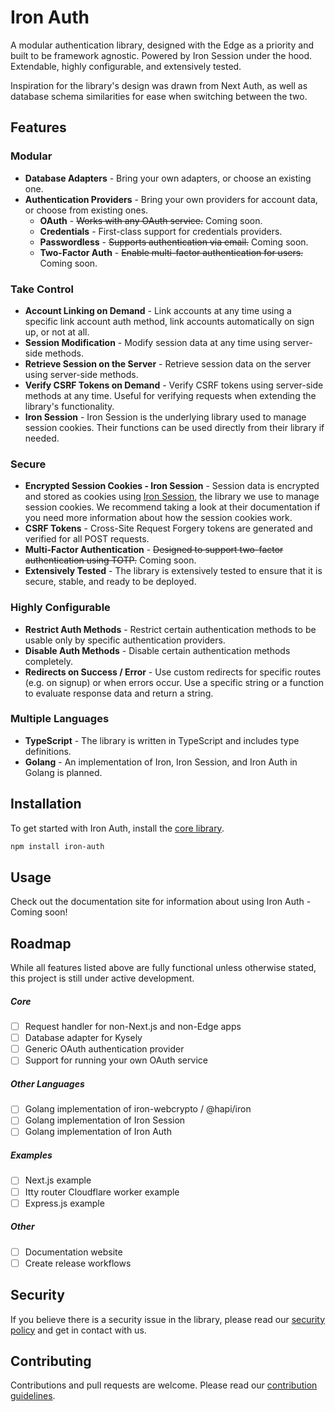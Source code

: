 # Iron Auth

A modular authentication library, designed with the Edge as a priority and built to be framework agnostic. Powered by Iron Session under the hood. Extendable, highly configurable, and extensively tested.

Inspiration for the library's design was drawn from Next Auth, as well as database schema similarities for ease when switching between the two.

## Features

### Modular

- **Database Adapters** - Bring your own adapters, or choose an existing one.
- **Authentication Providers** - Bring your own providers for account data, or choose from existing ones.
  - **OAuth** - ~~Works with any OAuth service.~~ Coming soon.
  - **Credentials** - First-class support for credentials providers.
  - **Passwordless** - ~~Supports authentication via email.~~ Coming soon.
  - **Two-Factor Auth** - ~~Enable multi-factor authentication for users.~~ Coming soon.

### Take Control

- **Account Linking on Demand** - Link accounts at any time using a specific link account auth method, link accounts automatically on sign up, or not at all.
- **Session Modification** - Modify session data at any time using server-side methods.
- **Retrieve Session on the Server** - Retrieve session data on the server using server-side methods.
- **Verify CSRF Tokens on Demand** - Verify CSRF tokens using server-side methods at any time. Useful for verifying requests when extending the library's functionality.
- **Iron Session** - Iron Session is the underlying library used to manage session cookies. Their functions can be used directly from their library if needed.

### Secure

- **Encrypted Session Cookies - Iron Session** - Session data is encrypted and stored as cookies using [Iron Session](https://github.com/vvo/iron-session), the library we use to manage session cookies. We recommend taking a look at their documentation if you need more information about how the session cookies work.
- **CSRF Tokens** - Cross-Site Request Forgery tokens are generated and verified for all POST requests.
- **Multi-Factor Authentication** - ~~Designed to support two-factor authentication using TOTP.~~ Coming soon.
- **Extensively Tested** - The library is extensively tested to ensure that it is secure, stable, and ready to be deployed.

### Highly Configurable

- **Restrict Auth Methods** - Restrict certain authentication methods to be usable only by specific authentication providers.
- **Disable Auth Methods** - Disable certain authentication methods completely.
- **Redirects on Success / Error** - Use custom redirects for specific routes (e.g. on signup) or when errors occur. Use a specific string or a function to evaluate response data and return a string.

### Multiple Languages

- **TypeScript** - The library is written in TypeScript and includes type definitions.
- **Golang** - An implementation of Iron, Iron Session, and Iron Auth in Golang is planned.

## Installation

To get started with Iron Auth, install the [core library](https://github.com/iron-auth/iron-auth/tree/main/libs/iron-auth).

```bash
npm install iron-auth
```

## Usage

Check out the documentation site for information about using Iron Auth - Coming soon!

## Roadmap

While all features listed above are fully functional unless otherwise stated, this project is still under active development.

##### Core

- [ ] Request handler for non-Next.js and non-Edge apps
- [ ] Database adapter for Kysely
- [ ] Generic OAuth authentication provider
- [ ] Support for running your own OAuth service

##### Other Languages

- [ ] Golang implementation of iron-webcrypto / @hapi/iron
- [ ] Golang implementation of Iron Session
- [ ] Golang implementation of Iron Auth

##### Examples

- [ ] Next.js example
- [ ] Itty router Cloudflare worker example
- [ ] Express.js example

##### Other

- [ ] Documentation website
- [ ] Create release workflows

## Security

If you believe there is a security issue in the library, please read our [security policy](https://github.com/iron-auth/iron-auth/blob/main/SECURITY.md) and get in contact with us.

## Contributing

Contributions and pull requests are welcome. Please read our [contribution guidelines](https://github.com/iron-auth/iron-auth/blob/main/CONTRIBUTING.md).
